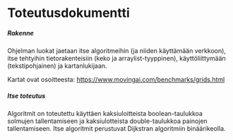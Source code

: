 # Toteutusdokumentti

##### Rakenne

Ohjelman luokat jaetaan itse algoritmeihin (ja niiden käyttämään verkkoon), itse tehtyihin tietorakenteisiin (keko ja arraylist-tyyppinen), käyttöliittymään (tekstipohjainen) ja kartanlukijaan.

Kartat ovat osoitteesta: https://www.movingai.com/benchmarks/grids.html

##### Itse toteutus

Algoritmit on toteutettu käyttäen kaksiuloitteista boolean-taulukkoa solmujen tallentamiseen ja kaksiulotteista double-taulukkoa painojen tallentamiseen. Itse algoritmit perustuvat Dijkstran algoritmiin binäärikeolla.
